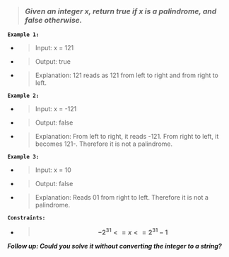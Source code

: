 > ### *Given an integer x, return true if x is a palindrome, and false otherwise.*

**`Example 1:`**

- > Input: x = 121

- > Output: true

- > Explanation: 121 reads as 121 from left to right and from right to left.

**`Example 2:`**

- > Input: x = -121

- > Output: false

- > Explanation: From left to right, it reads -121. From right to left, it becomes 121-. Therefore it is not a palindrome.

**`Example 3:`**

- > Input: x = 10

- > Output: false

- > Explanation: Reads 01 from right to left. Therefore it is not a palindrome.

**`Constraints:`**
 -  > **$$-2^{31} <= x <=2^{31} - 1$$**

***Follow up: Could you solve it without converting the integer to a string?***
